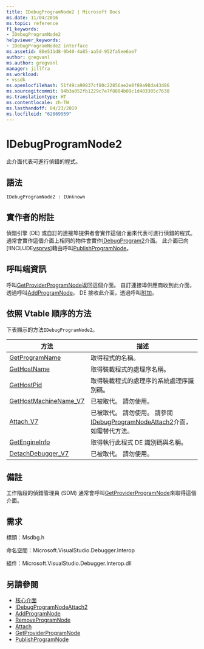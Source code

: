 ```yaml
---
title: IDebugProgramNode2 | Microsoft Docs
ms.date: 11/04/2016
ms.topic: reference
f1_keywords:
- IDebugProgramNode2
helpviewer_keywords:
- IDebugProgramNode2 interface
ms.assetid: 80e511d8-9b40-4a85-aa5d-952fa5ee6ae7
author: gregvanl
ms.author: gregvanl
manager: jillfra
ms.workload:
- vssdk
ms.openlocfilehash: 51f49ca90837cf80c22856ae2e8f89a98da43d86
ms.sourcegitcommit: 94b3a052fb1229c7e7f8804b09c1d403385c7630
ms.translationtype: HT
ms.contentlocale: zh-TW
ms.lasthandoff: 04/23/2019
ms.locfileid: "62869959"
---
```

# <a name="idebugprogramnode2"></a>IDebugProgramNode2
此介面代表可進行偵錯的程式。

## <a name="syntax"></a>語法

```
IDebugProgramNode2 : IUnknown
```

## <a name="notes-for-implementers"></a>實作者的附註
 偵錯引擎 (DE) 或自訂的連接埠提供者會實作這個介面來代表可進行偵錯的程式。 通常會實作這個介面上相同的物件會實作[IDebugProgram2](../../../extensibility/debugger/reference/idebugprogram2.md)介面。 此介面已向[!INCLUDE[vsprvs](../../../code-quality/includes/vsprvs_md.md)]藉由呼叫[PublishProgramNode](../../../extensibility/debugger/reference/idebugprogrampublisher2-publishprogramnode.md)。

## <a name="notes-for-callers"></a>呼叫端資訊
 呼叫[GetProviderProgramNode](../../../extensibility/debugger/reference/idebugprogramprovider2-getproviderprogramnode.md)返回這個介面。 自訂連接埠供應商收到此介面，透過呼叫[AddProgramNode](../../../extensibility/debugger/reference/idebugportnotify2-addprogramnode.md)。 DE 接收此介面，透過呼叫[附加](../../../extensibility/debugger/reference/idebugengine2-attach.md)。

## <a name="methods-in-vtable-order"></a>依照 Vtable 順序的方法
 下表顯示的方法`IDebugProgramNode2`。

|方法|描述|
|------------|-----------------|
|[GetProgramName](../../../extensibility/debugger/reference/idebugprogramnode2-getprogramname.md)|取得程式的名稱。|
|[GetHostName](../../../extensibility/debugger/reference/idebugprogramnode2-gethostname.md)|取得裝載程式的處理序名稱。|
|[GetHostPid](../../../extensibility/debugger/reference/idebugprogramnode2-gethostpid.md)|取得裝載程式的處理序的系統處理序識別碼。|
|[GetHostMachineName_V7](../../../extensibility/debugger/reference/idebugprogramnode2-gethostmachinename-v7.md)|已被取代。 請勿使用。|
|[Attach_V7](../../../extensibility/debugger/reference/idebugprogramnode2-attach-v7.md)|已被取代。 請勿使用。 請參閱[IDebugProgramNodeAttach2](../../../extensibility/debugger/reference/idebugprogramnodeattach2.md)介面，如需替代方法。|
|[GetEngineInfo](../../../extensibility/debugger/reference/idebugprogramnode2-getengineinfo.md)|取得執行此程式 DE 識別碼與名稱。|
|[DetachDebugger_V7](../../../extensibility/debugger/reference/idebugprogramnode2-detachdebugger-v7.md)|已被取代。 請勿使用。|

## <a name="remarks"></a>備註
 工作階段的偵錯管理員 (SDM) 通常會呼叫[GetProviderProgramNode](../../../extensibility/debugger/reference/idebugprogramprovider2-getproviderprogramnode.md)來取得這個介面。

## <a name="requirements"></a>需求
 標頭：Msdbg.h

 命名空間：Microsoft.VisualStudio.Debugger.Interop

 組件︰Microsoft.VisualStudio.Debugger.Interop.dll

## <a name="see-also"></a>另請參閱
- [核心介面](../../../extensibility/debugger/reference/core-interfaces.md)
- [IDebugProgramNodeAttach2](../../../extensibility/debugger/reference/idebugprogramnodeattach2.md)
- [AddProgramNode](../../../extensibility/debugger/reference/idebugportnotify2-addprogramnode.md)
- [RemoveProgramNode](../../../extensibility/debugger/reference/idebugportnotify2-removeprogramnode.md)
- [Attach](../../../extensibility/debugger/reference/idebugengine2-attach.md)
- [GetProviderProgramNode](../../../extensibility/debugger/reference/idebugprogramprovider2-getproviderprogramnode.md)
- [PublishProgramNode](../../../extensibility/debugger/reference/idebugprogrampublisher2-publishprogramnode.md)